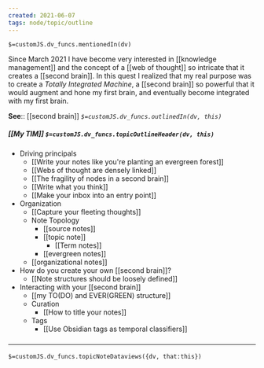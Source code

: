 ```yaml
---
created: 2021-06-07
tags: node/topic/outline
---
```

`$=customJS.dv_funcs.mentionedIn(dv)`


Since March 2021 I have become very interested in [[knowledge management]] and the concept of a [[web of thought]] so intricate that it creates a [[second brain]]. In this quest I realized that my real purpose was to create a *Totally Integrated Machine*, a [[second brain]] so powerful that it would augment and hone my first brain, and eventually become integrated with my first brain.

**See**:: [[second brain]]
*`$=customJS.dv_funcs.outlinedIn(dv, this)`*

##### [[My TIM]] `$=customJS.dv_funcs.topicOutlineHeader(dv, this)`
- Driving principals
	- [[Write your notes like you're planting an evergreen forest]]
	- [[Webs of thought are densely linked]]
	- [[The fragility of nodes in a second brain]]
	- [[Write what you think]]
	- [[Make your inbox into an entry point]]
- Organization
	- [[Capture your fleeting thoughts]]
	- Note Topology 
		- [[source notes]]
		- [[topic note]]
			- [[Term notes]]
		- [[evergreen notes]]
	- [[organizational notes]]
- How do you create your own [[second brain]]?
	- [[Note structures should be loosely defined]]
- Interacting with your [[second brain]]
	- [[my TO(DO) and EVER(GREEN) structure]]
	- Curation
		- [[How to title your notes]]
	- Tags
		- [[Use Obsidian tags as temporal classifiers]]

### <hr class="dataviews"/>
`$=customJS.dv_funcs.topicNoteDataviews({dv, that:this})`
